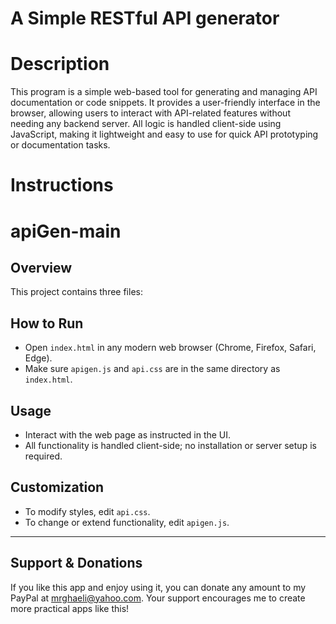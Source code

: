 # A Simple RESTful API generator

# Description
This program is a simple web-based tool for generating and managing API documentation or code snippets. It provides a user-friendly interface in the browser, allowing users to interact with API-related features without needing any backend server. All logic is handled client-side using JavaScript, making it lightweight and easy to use for quick API prototyping or documentation tasks.

# Instructions
# apiGen-main

## Overview
This project contains three files:

## How to Run
- Open `index.html` in any modern web browser (Chrome, Firefox, Safari, Edge).
- Make sure `apigen.js` and `api.css` are in the same directory as `index.html`.

## Usage
- Interact with the web page as instructed in the UI.
- All functionality is handled client-side; no installation or server setup is required.

## Customization
- To modify styles, edit `api.css`.
- To change or extend functionality, edit `apigen.js`.

---

## Support & Donations
If you like this app and enjoy using it, you can donate any amount to my PayPal at mrghaeli@yahoo.com. 
Your support encourages me to create more practical apps like this!
